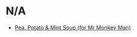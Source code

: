 # N/A

- [Pea, Potato & Mint Soup (for Mr Monkey Man)](../../uncategorised/pea-potato-and-mint-soup-for-mr-monkey-man.md)
